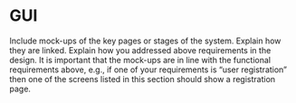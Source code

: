 # GUI

Include mock-ups of the key pages or stages of the system. Explain how they are linked. Explain how you addressed above requirements in the design. It is important that the mock-ups are in line with the functional requirements above, e.g., if one of your requirements is “user registration” then one of the screens listed in this section should show a registration page.
